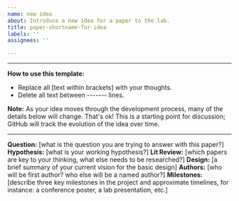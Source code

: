 ```yaml
---
name: new idea
about: Introduce a new idea for a paper to the lab.
title: paper-shortname-for-idea
labels: ''
assignees: ''

---
```


-------
 **How to use this template:**
- Replace all [text within brackets] with your thoughts.
- Delete all text between ------- lines.

**Note:** As your idea moves through the development process, many of the details below will change.  That's ok!  This is a starting point for discussion; GitHub will track the evolution of the idea over time.

-------

**Question:** [what is the question you are trying to answer with this paper?]
**Hypothesis:** [what is your working hypothesis?]
**Lit Review:** [which papers are key to your thinking, what else needs to be researched?]
**Design:** [a brief summary of your current vision for the basic design]
**Authors:** [who will be first author? who else will be a named author?]
**Milestones:** [describe three key milestones in the project and approximate timelines, for instance: a conference poster, a lab presentation, etc.]
